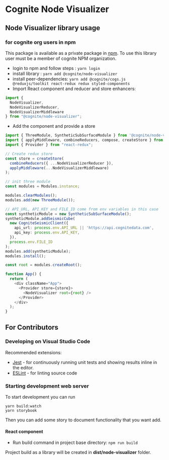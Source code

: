 # Cognite Node Visualizer

## Node Visualizer library usage

### for cognite org users in npm

This package is available as a private package in [npm](https://www.npmjs.com/package/@cognite/node-visualizer).
To use this library user must be a member of cognite NPM organization.

- login to npm and follow steps : `yarn login`
- install library : `yarn add @cognite/node-visualizer`
- install peer-dependencies: `yarn add @cognite/cogs.js @reduxjs/toolkit react-redux redux styled-components`
- Import React component and reducer and store enhancers:

```javascript
import {
  NodeVisualizer,
  NodeVisualizerReducer,
  NodeVisualizerMiddleware
} from "@cognite/node-visualizer";
```

- Add the component and provide a store

```typescript jsx
import { ThreeModule, SyntheticSubSurfaceModule } from '@cognite/node-visualizer';
import { applyMiddleware, combineReducers, compose, createStore } from "redux";
import { Provider } from "react-redux";

// Create redux store
const store = createStore(
  combineReducers({ ...NodeVisualizerReducer }),
  applyMiddleware(...NodeVisualizerMiddleware)
);

// init three module
const modules = Modules.instance;

modules.clearModules();
modules.add(new ThreeModule());

// API_URL, API_KEY and FILE_ID come from env variables in this case
const syntheticModule = new SyntheticSubSurfaceModule();
syntheticModule.addSeismicCube(
  new CogniteSeismicClient({
    api_url: process.env.API_URL || 'https://api.cognitedata.com',
    api_key: process.env.API_KEY,
  }),
  process.env.FILE_ID
);
modules.add(syntheticModule);
modules.install();

const root = modules.createRoot();

function App() {
  return (
    <div className="App">
      <Provider store={store}>
        <NodeVisualizer root={root} />
      </Provider>
    </div>
  );
}
```

## For Contributors

### Developing on Visual Studio Code

Recommended extensions:

- [Jest](https://marketplace.visualstudio.com/items?itemName=Orta.vscode-jest) - for continuously running unit tests and showing results inline in the editor.
- [ESLint](https://marketplace.visualstudio.com/items?itemName=dbaeumer.vscode-eslint) - for linting source code

### Starting development web server

To start development you can run
```
yarn build:watch
yarn storybook
```
Then you can add some story to document functionality that you want add.

#### React component

- Run build command in project base directory: `npm run build`

Project build as a library will be created in **dist/node-visualizer** folder.

